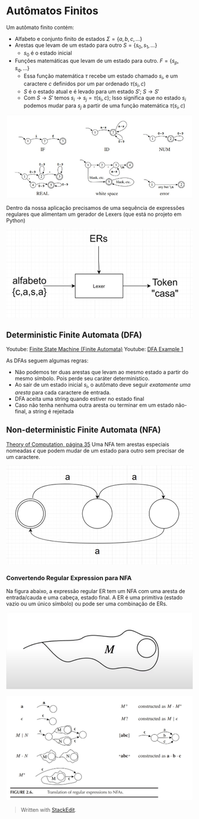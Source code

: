 ﻿# Autômatos Finitos

Um autômato finito contém:

 - Alfabeto e conjunto finito de estados $\Sigma = \{a, b,c, ...\}$ 
 - Arestas que levam de um estado para outro $S= \{s_0, s_1, ...\}$
	 - $s_0$ é o estado inicial
 - Funções matemáticas que levam de um estado para outro. $F = \{ s_p, s_q,  ...\}$
	 - Essa função matemática $\tau$ recebe um estado chamado $s_i,$ e um caractere $c$ definidos por um par ordenado $\tau(s_i, c)$
	 - $S$ é o estado atual e é levado para um estado $S'$; $S \rightarrow S'$ 
	 - Com $S \rightarrow S'$ temos $s_i \rightarrow s_j = \tau(s_i, c)$; Isso significa que no estado $s_i$ podemos mudar para $s_j$ a partir de uma função matemática $\tau(s_i, c)$

 
![Finite Automata](https://raw.githubusercontent.com/NatSatie/StudyNotes/main/compilers/part_1/img/finiteAutomata.jpg)

Dentro da nossa aplicação precisamos de uma sequência de expressões regulares que alimentam um gerador de Lexers (que está no projeto em Python)

![](https://github.com/NatSatie/StudyNotes/blob/main/compilers/part_1/img/diagram_lexer.jpg?raw=true)

## Deterministic Finite Automata (DFA)

Youtube: [Finite State Machine (Finite Automata)](https://youtu.be/Qa6csfkK7_I)
Youtube: [DFA Example 1](https://youtu.be/40i4PKpM0cI)

As DFAs seguem algumas regras:

 - Não podemos ter duas arestas que levam ao mesmo estado a partir do mesmo símbolo. Pois perde seu caráter determinístico.
 - Ao sair de um estado inicial $s_i$, o autômato deve seguir *exatamente uma aresta* para cada caractere de entrada.
 - DFA aceita uma string quando estiver no estado final
 - Caso não tenha nenhuma outra aresta ou terminar em um estado não-final, a string é rejeitada 

## Non-deterministic Finite Automata (NFA)

[Theory of Computation, página 35](https://edisciplinas.usp.br/pluginfile.php/736765/mod_resource/content/1/TheoryOfComputation.pdf)
Uma NFA tem arestas especiais nomeadas $\epsilon$ que podem mudar de um estado para outro sem precisar de um caractere. 

![](https://raw.githubusercontent.com/NatSatie/StudyNotes/main/compilers/part_1/img/NFA_01.jpg)

### Convertendo Regular Expression para NFA

Na figura abaixo, a expressão regular ER tem um NFA com uma aresta de entrada/cauda e uma cabeça, estado final. A ER é uma primitiva (estado vazio ou um único símbolo) ou pode ser uma combinação de ERs.

![](https://raw.githubusercontent.com/NatSatie/StudyNotes/main/compilers/part_1/img/NFA_02.jpg)

![](https://raw.githubusercontent.com/NatSatie/StudyNotes/main/compilers/part_1/img/regex_NFA.jpg)
> Written with [StackEdit](https://stackedit.io/).
